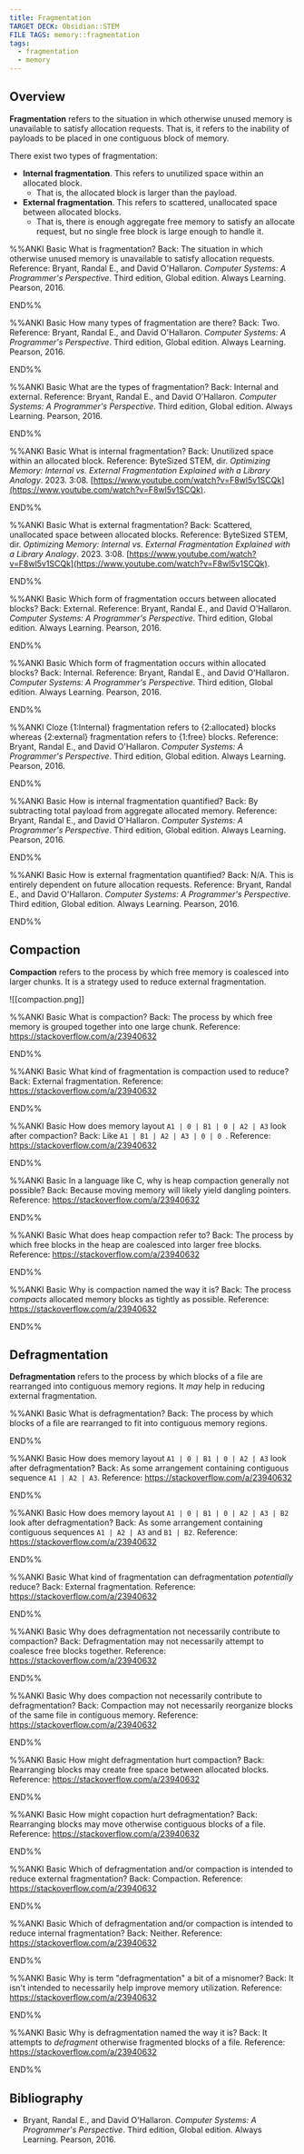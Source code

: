 ```yaml
---
title: Fragmentation
TARGET DECK: Obsidian::STEM
FILE TAGS: memory::fragmentation
tags:
  - fragmentation
  - memory
---
```


## Overview

**Fragmentation** refers to the situation in which otherwise unused memory is unavailable to satisfy allocation requests. That is, it refers to the inability of payloads to be placed in one contiguous block of memory.

There exist two types of fragmentation:

* **Internal fragmentation**. This refers to unutilized space within an allocated block.
	* That is, the allocated block is larger than the payload.
* **External fragmentation**. This refers to scattered, unallocated space between allocated blocks.
	* That is, there is enough aggregate free memory to satisfy an allocate request, but no single free block is large enough to handle it.

%%ANKI
Basic
What is fragmentation?
Back: The situation in which otherwise unused memory is unavailable to satisfy allocation requests.
Reference: Bryant, Randal E., and David O'Hallaron. *Computer Systems: A Programmer's Perspective*. Third edition, Global edition. Always Learning. Pearson, 2016.
<!--ID: 1756388532803-->
END%%

%%ANKI
Basic
How many types of fragmentation are there?
Back: Two.
Reference: Bryant, Randal E., and David O'Hallaron. *Computer Systems: A Programmer's Perspective*. Third edition, Global edition. Always Learning. Pearson, 2016.
<!--ID: 1756388532809-->
END%%

%%ANKI
Basic
What are the types of fragmentation?
Back: Internal and external.
Reference: Bryant, Randal E., and David O'Hallaron. *Computer Systems: A Programmer's Perspective*. Third edition, Global edition. Always Learning. Pearson, 2016.
<!--ID: 1756388532811-->
END%%

%%ANKI
Basic
What is internal fragmentation?
Back: Unutilized space within an allocated block.
Reference: ByteSized STEM, dir. _Optimizing Memory: Internal vs. External Fragmentation Explained with a Library Analogy_. 2023. 3:08. [https://www.youtube.com/watch?v=F8wl5v1SCQk](https://www.youtube.com/watch?v=F8wl5v1SCQk).
<!--ID: 1756388532813-->
END%%

%%ANKI
Basic
What is external fragmentation?
Back: Scattered, unallocated space between allocated blocks.
Reference: ByteSized STEM, dir. _Optimizing Memory: Internal vs. External Fragmentation Explained with a Library Analogy_. 2023. 3:08. [https://www.youtube.com/watch?v=F8wl5v1SCQk](https://www.youtube.com/watch?v=F8wl5v1SCQk).
<!--ID: 1756388532815-->
END%%

%%ANKI
Basic
Which form of fragmentation occurs between allocated blocks?
Back: External.
Reference: Bryant, Randal E., and David O'Hallaron. *Computer Systems: A Programmer's Perspective*. Third edition, Global edition. Always Learning. Pearson, 2016.
<!--ID: 1756388532817-->
END%%

%%ANKI
Basic
Which form of fragmentation occurs within allocated blocks?
Back: Internal.
Reference: Bryant, Randal E., and David O'Hallaron. *Computer Systems: A Programmer's Perspective*. Third edition, Global edition. Always Learning. Pearson, 2016.
<!--ID: 1756388532819-->
END%%

%%ANKI
Cloze
{1:Internal} fragmentation refers to {2:allocated} blocks whereas {2:external} fragmentation refers to {1:free} blocks.
Reference: Bryant, Randal E., and David O'Hallaron. *Computer Systems: A Programmer's Perspective*. Third edition, Global edition. Always Learning. Pearson, 2016.
<!--ID: 1756388532821-->
END%%

%%ANKI
Basic
How is internal fragmentation quantified?
Back: By subtracting total payload from aggregate allocated memory.
Reference: Bryant, Randal E., and David O'Hallaron. *Computer Systems: A Programmer's Perspective*. Third edition, Global edition. Always Learning. Pearson, 2016.
<!--ID: 1756388532823-->
END%%

%%ANKI
Basic
How is external fragmentation quantified?
Back: N/A. This is entirely dependent on future allocation requests.
Reference: Bryant, Randal E., and David O'Hallaron. *Computer Systems: A Programmer's Perspective*. Third edition, Global edition. Always Learning. Pearson, 2016.
<!--ID: 1756388532825-->
END%%

## Compaction

**Compaction** refers to the process by which free memory is coalesced into larger chunks. It is a strategy used to reduce external fragmentation.

![[compaction.png]]

%%ANKI
Basic
What is compaction?
Back: The process by which free memory is grouped together into one large chunk.
Reference: https://stackoverflow.com/a/23940632
<!--ID: 1756392488619-->
END%%

%%ANKI
Basic
What kind of fragmentation is compaction used to reduce?
Back: External fragmentation.
Reference: https://stackoverflow.com/a/23940632
<!--ID: 1756392488628-->
END%%

%%ANKI
Basic
How does memory layout `A1 | 0 | B1 | 0 | A2 | A3` look after compaction? 
Back: Like `A1 | B1 | A2 | A3 | 0 | 0 `.
Reference: https://stackoverflow.com/a/23940632
<!--ID: 1756392488630-->
END%%

%%ANKI
Basic
In a language like C, why is heap compaction generally not possible?
Back: Because moving memory will likely yield dangling pointers.
Reference: https://stackoverflow.com/a/23940632
<!--ID: 1756392488633-->
END%%

%%ANKI
Basic
What does heap compaction refer to?
Back: The process by which free blocks in the heap are coalesced into larger free blocks.
Reference: https://stackoverflow.com/a/23940632
<!--ID: 1756392488635-->
END%%

%%ANKI
Basic
Why is compaction named the way it is?
Back: The process *compacts* allocated memory blocks as tightly as possible.
Reference: https://stackoverflow.com/a/23940632
<!--ID: 1756392793330-->
END%%

## Defragmentation

**Defragmentation** refers to the process by which blocks of a file are rearranged into contiguous memory regions. It *may* help in reducing external fragmentation.

%%ANKI
Basic
What is defragmentation?
Back: The process by which blocks of a file are rearranged to fit into contiguous memory regions.
<!--ID: 1756392488637-->
END%%

%%ANKI
Basic
How does memory layout `A1 | 0 | B1 | 0 | A2 | A3` look after defragmentation? 
Back: As some arrangement containing contiguous sequence `A1 | A2 | A3`.
Reference: https://stackoverflow.com/a/23940632
<!--ID: 1756392488639-->
END%%

%%ANKI
Basic
How does memory layout `A1 | 0 | B1 | 0 | A2 | A3 | B2` look after defragmentation? 
Back: As some arrangement containing contiguous sequences `A1 | A2 | A3` and `B1 | B2`.
Reference: https://stackoverflow.com/a/23940632
<!--ID: 1756392488641-->
END%%

%%ANKI
Basic
What kind of fragmentation can defragmentation *potentially* reduce?
Back: External fragmentation.
Reference: https://stackoverflow.com/a/23940632
<!--ID: 1756392488644-->
END%%

%%ANKI
Basic
Why does defragmentation not necessarily contribute to compaction?
Back: Defragmentation may not necessarily attempt to coalesce free blocks together.
Reference: https://stackoverflow.com/a/23940632
<!--ID: 1756392488646-->
END%%

%%ANKI
Basic
Why does compaction not necessarily contribute to defragmentation?
Back: Compaction may not necessarily reorganize blocks of the same file in contiguous memory.
Reference: https://stackoverflow.com/a/23940632
<!--ID: 1756392488648-->
END%%

%%ANKI
Basic
How might defragmentation hurt compaction?
Back: Rearranging blocks may create free space between allocated blocks.
Reference: https://stackoverflow.com/a/23940632
<!--ID: 1756392488650-->
END%%

%%ANKI
Basic
How might copaction hurt defragmentation?
Back: Rearranging blocks may move otherwise contiguous blocks of a file.
Reference: https://stackoverflow.com/a/23940632
<!--ID: 1756392488652-->
END%%

%%ANKI
Basic
Which of defragmentation and/or compaction is intended to reduce external fragmentation?
Back: Compaction.
Reference: https://stackoverflow.com/a/23940632
<!--ID: 1756392488654-->
END%%

%%ANKI
Basic
Which of defragmentation and/or compaction is intended to reduce internal fragmentation?
Back: Neither.
Reference: https://stackoverflow.com/a/23940632
<!--ID: 1756392488656-->
END%%

%%ANKI
Basic
Why is term "defragmentation" a bit of a misnomer?
Back: It isn't intended to necessarily help improve memory utilization.
Reference: https://stackoverflow.com/a/23940632
<!--ID: 1756392793335-->
END%%

%%ANKI
Basic
Why is defragmentation named the way it is?
Back: It attempts to *defragment* otherwise fragmented blocks of a file.
Reference: https://stackoverflow.com/a/23940632
<!--ID: 1756392793338-->
END%%

## Bibliography

* Bryant, Randal E., and David O'Hallaron. *Computer Systems: A Programmer's Perspective*. Third edition, Global edition. Always Learning. Pearson, 2016.